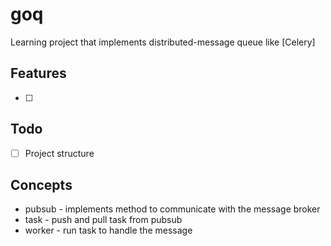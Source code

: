 # goq
Learning project that implements distributed-message queue like [Celery]

## Features
- [ ] 

## Todo
- [ ] Project structure

## Concepts

- pubsub - implements method to communicate with the message broker
- task - push and pull task from pubsub
- worker - run task to handle the message
